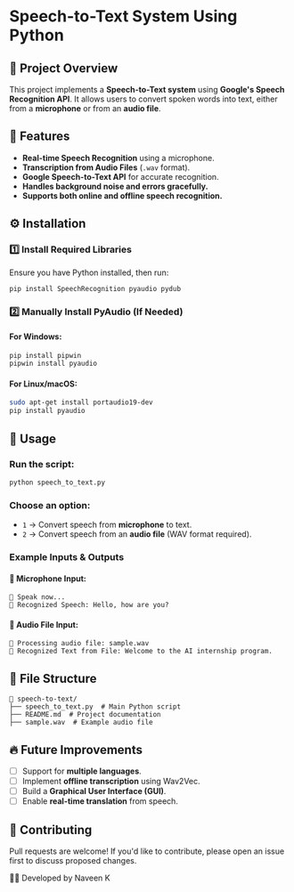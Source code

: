 # Speech-to-Text System Using Python

## 📌 Project Overview
This project implements a **Speech-to-Text system** using **Google's Speech Recognition API**. It allows users to convert spoken words into text, either from a **microphone** or from an **audio file**.

## 🚀 Features
- **Real-time Speech Recognition** using a microphone.
- **Transcription from Audio Files** (`.wav` format).
- **Google Speech-to-Text API** for accurate recognition.
- **Handles background noise and errors gracefully.**
- **Supports both online and offline speech recognition.**

## ⚙️ Installation
### **1️⃣ Install Required Libraries**
Ensure you have Python installed, then run:
```bash
pip install SpeechRecognition pyaudio pydub
```

### **2️⃣ Manually Install PyAudio (If Needed)**
#### **For Windows:**
```bash
pip install pipwin
pipwin install pyaudio
```
#### **For Linux/macOS:**
```bash
sudo apt-get install portaudio19-dev
pip install pyaudio
```

## 📜 Usage
### **Run the script:**
```bash
python speech_to_text.py
```
### **Choose an option:**
- `1` → Convert speech from **microphone** to text.
- `2` → Convert speech from an **audio file** (WAV format required).

### **Example Inputs & Outputs**
#### **🎤 Microphone Input:**
```
🎤 Speak now...
📝 Recognized Speech: Hello, how are you?
```
#### **🎵 Audio File Input:**
```
🎵 Processing audio file: sample.wav
📝 Recognized Text from File: Welcome to the AI internship program.
```

## 📂 File Structure
```
📁 speech-to-text/
├── speech_to_text.py  # Main Python script
├── README.md  # Project documentation
├── sample.wav  # Example audio file
```

## 🔥 Future Improvements
- [ ] Support for **multiple languages**.
- [ ] Implement **offline transcription** using Wav2Vec.
- [ ] Build a **Graphical User Interface (GUI)**.
- [ ] Enable **real-time translation** from speech.

## 🤝 Contributing
Pull requests are welcome! If you'd like to contribute, please open an issue first to discuss proposed changes.

👨‍💻 Developed by Naveen K

